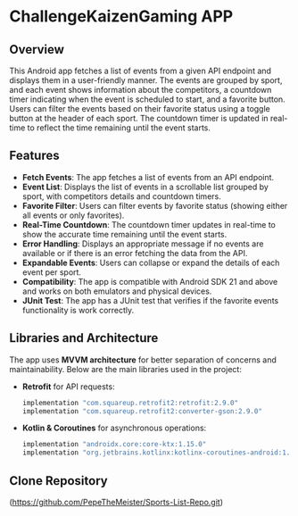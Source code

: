 # ChallengeKaizenGaming APP

## Overview

This Android app fetches a list of events from a given API endpoint and displays them in a user-friendly manner. The events are grouped by sport, and each event shows information about the competitors, a countdown timer indicating when the event is scheduled to start, and a favorite button. Users can filter the events based on their favorite status using a toggle button at the header of each sport. The countdown timer is updated in real-time to reflect the time remaining until the event starts.

## Features

- **Fetch Events**: The app fetches a list of events from an API endpoint.
- **Event List**: Displays the list of events in a scrollable list grouped by sport, with competitors details and countdown timers.
- **Favorite Filter**: Users can filter events by favorite status (showing either all events or only favorites).
- **Real-Time Countdown**: The countdown timer updates in real-time to show the accurate time remaining until the event starts.
- **Error Handling**: Displays an appropriate message if no events are available or if there is an error fetching the data from the API.
- **Expandable Events**: Users can collapse or expand the details of each event per sport.
- **Compatibility**: The app is compatible with Android SDK 21 and above and works on both emulators and physical devices.
- **JUnit Test**: The app has a JUnit test that verifies if the favorite events functionality is work correctly.

## Libraries and Architecture

The app uses **MVVM architecture** for better separation of concerns and maintainability. Below are the main libraries used in the project:

- **Retrofit** for API requests:
  ```gradle
  implementation "com.squareup.retrofit2:retrofit:2.9.0"
  implementation "com.squareup.retrofit2:converter-gson:2.9.0"

- **Kotlin & Coroutines** for asynchronous operations:
  ```gradle
  implementation "androidx.core:core-ktx:1.15.0"
  implementation "org.jetbrains.kotlinx:kotlinx-coroutines-android:1.6.4"

## Clone Repository

(https://github.com/PepeTheMeister/Sports-List-Repo.git)

















